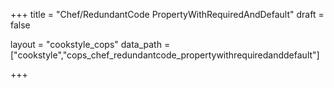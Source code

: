 +++
title = "Chef/RedundantCode PropertyWithRequiredAndDefault"
draft = false

layout = "cookstyle_cops"
data_path = ["cookstyle","cops_chef_redundantcode_propertywithrequiredanddefault"]

+++

<!-- The content of this page is automatically generated from the
cops_chef_redundantcode_propertywithrequiredanddefault.yml file in github.com/chef/cookstyle/blob/master/docs-chef-io/data/cookstyle/. -->
